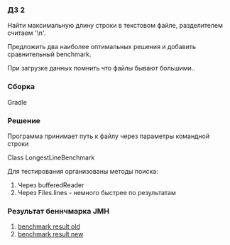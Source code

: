 ### ДЗ 2

Найти максимальную длину строки в текстовом файле, разделителем считаем '\n'.

Предложить два наиболее оптимальных решения и добавить сравнительный benchmark.

При загрузке данных помнить что файлы бывают большими..

### Сборка
Gradle  

### Решение
Программа принимает путь к файлу через параметры командной строки

Class LongestLineBenchmark

Для тестирования организованы методы поиска:
 1. Через bufferedReader
 2. Через Files.lines - немного быстрее по результатам

### Результат беннчмарка JMH
1. [benchmark result old](https://github.com/GaiverK/Enterprise/blob/master/SearchLongestLine/benchmark_old.txt)
2. [benchmark result new](https://github.com/GaiverK/Enterprise/blob/master/SearchLongestLine/benchmark.txt)



